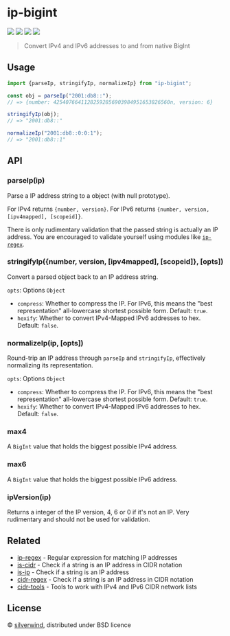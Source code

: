 # ip-bigint
[![](https://img.shields.io/npm/v/ip-bigint.svg?style=flat)](https://www.npmjs.org/package/ip-bigint) [![](https://img.shields.io/npm/dm/ip-bigint.svg)](https://www.npmjs.org/package/ip-bigint) [![](https://img.shields.io/bundlephobia/minzip/ip-bigint.svg)](https://bundlephobia.com/package/ip-bigint) [![](https://packagephobia.com/badge?p=ip-bigint)](https://packagephobia.com/result?p=ip-bigint)

> Convert IPv4 and IPv6 addresses to and from native BigInt

## Usage

```js
import {parseIp, stringifyIp, normalizeIp} from "ip-bigint";

const obj = parseIp("2001:db8::");
// => {number: 42540766411282592856903984951653826560n, version: 6}

stringifyIp(obj);
// => "2001:db8::"

normalizeIp("2001:db8::0:0:1");
// => "2001:db8::1"

```

## API

### parseIp(ip)

Parse a IP address string to a object (with null prototype).

For IPv4 returns `{number, version}`.
For IPv6 returns `{number, version, [ipv4mapped], [scopeid]}`.

There is only rudimentary validation that the passed string is actually an IP address. You are encouraged to validate yourself using modules like [`ip-regex`](https://github.com/sindresorhus/ip-regex).

### stringifyIp({number, version, [ipv4mapped], [scopeid]}, [opts])

Convert a parsed object back to an IP address string.

`opts`: Options `Object`
  - `compress`: Whether to compress the IP. For IPv6, this means the "best representation" all-lowercase shortest possible form. Default: `true`.
  - `hexify`: Whether to convert IPv4-Mapped IPv6 addresses to hex. Default: `false`.

### normalizeIp(ip, [opts])

Round-trip an IP address through `parseIp` and `stringifyIp`, effectively normalizing its representation.

`opts`: Options `Object`
  - `compress`: Whether to compress the IP. For IPv6, this means the "best representation" all-lowercase shortest possible form. Default: `true`.
  - `hexify`: Whether to convert IPv4-Mapped IPv6 addresses to hex. Default: `false`.

### max4

A `BigInt` value that holds the biggest possible IPv4 address.

### max6

A `BigInt` value that holds the biggest possible IPv6 address.

### ipVersion(ip)

Returns a integer of the IP version, 4, 6 or 0 if it's not an IP. Very rudimentary and should not be used for validation.

## Related

- [ip-regex](https://github.com/sindresorhus/ip-regex) - Regular expression for matching IP addresses
- [is-cidr](https://github.com/silverwind/is-cidr) - Check if a string is an IP address in CIDR notation
- [is-ip](https://github.com/sindresorhus/is-ip) - Check if a string is an IP address
- [cidr-regex](https://github.com/silverwind/cidr-regex) - Check if a string is an IP address in CIDR notation
- [cidr-tools](https://github.com/silverwind/cidr-tools) - Tools to work with IPv4 and IPv6 CIDR network lists

## License

© [silverwind](https://github.com/silverwind), distributed under BSD licence
